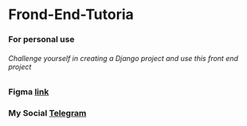 # Frond-End-Tutoria
### For personal use
###### Challenge yourself in creating a Django project and use this front end project
### Figma [link](https://www.figma.com/file/Zu3PTeQtTGPwexyqme9MJD/%D0%A0%D0%B5%D1%81%D1%82%D0%B0%D0%B2%D1%80%D0%B0%D1%86%D0%B8%D1%8F-%D0%BC%D0%B5%D0%B1%D0%B5%D0%BB%D0%B8?node-id=39%3A2&t=XUWOOGPoh2uN3trP-1)
### My Social [Telegram](https://t.me/CYB3R9UNK)
